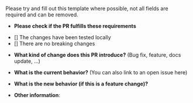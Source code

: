 
Please try and fill out this template where possible, not all fields are required and can be removed.

* **Please check if the PR fulfills these requirements**
- [] The changes have been tested locally
- [] There are no breaking changes

* **What kind of change does this PR introduce?**
(Bug fix, feature, docs update, ...)



* **What is the current behavior?**
(You can also link to an open issue here)

* **What is the new behavior (if this is a feature change)?**

* **Other information**:
